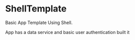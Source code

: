 # ShellTemplate
Basic App Template Using Shell.


App has a data service and basic user authentication built it 
